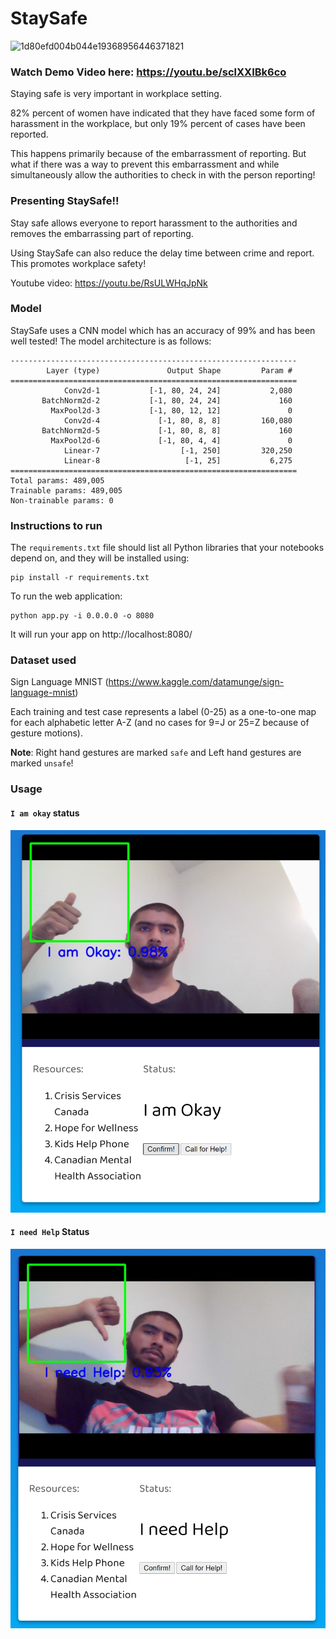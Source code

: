# StaySafe 

![1d80efd004b044e19368956446371821](https://user-images.githubusercontent.com/49101362/119253289-59589280-bb65-11eb-9c9f-749289c0d11d.png)

### Watch Demo Video here: https://youtu.be/sclXXIBk6co

Staying safe is very important in workplace setting. 

82% percent of women have indicated that they have faced some form of harassment in the workplace, but only 19% percent of cases have been reported. 

This happens primarily because of the embarrassment of reporting. But what if there was a way to prevent this embarrassment and while simultaneously allow the authorities to check in with the person reporting!

### Presenting StaySafe!!

Stay safe allows everyone to report harassment to the authorities and removes the embarrassing part of reporting.

Using StaySafe can also reduce the delay time between crime and report. This promotes workplace safety!

Youtube video: https://youtu.be/RsULWHqJpNk

### Model

StaySafe uses a CNN model which has an accuracy of 99% and has been well tested! The model architecture is as follows:

```
----------------------------------------------------------------
        Layer (type)               Output Shape         Param #
================================================================
            Conv2d-1           [-1, 80, 24, 24]           2,080
       BatchNorm2d-2           [-1, 80, 24, 24]             160
         MaxPool2d-3           [-1, 80, 12, 12]               0
            Conv2d-4             [-1, 80, 8, 8]         160,080
       BatchNorm2d-5             [-1, 80, 8, 8]             160
         MaxPool2d-6             [-1, 80, 4, 4]               0
            Linear-7                  [-1, 250]         320,250
            Linear-8                   [-1, 25]           6,275
================================================================
Total params: 489,005
Trainable params: 489,005
Non-trainable params: 0
```

### Instructions to run


The `requirements.txt` file should list all Python libraries that your notebooks
depend on, and they will be installed using:

```
pip install -r requirements.txt
```

To run the web application:
```
python app.py -i 0.0.0.0 -o 8080
```
It will run your app on http://localhost:8080/

### Dataset used
Sign Language MNIST (https://www.kaggle.com/datamunge/sign-language-mnist)

Each training and test case represents a label (0-25) as a one-to-one map for each alphabetic letter A-Z (and no cases for 9=J or 25=Z because of gesture motions).

**Note**: Right hand gestures are marked `safe` and Left hand gestures are marked `unsafe`!

### Usage

#### `I am okay` status
![](https://github.com/gagan3012/staysafe/blob/master/images/Screenshot%202021-05-23%20014047.png)

#### `I need Help` Status
![](https://github.com/gagan3012/staysafe/blob/master/images/Screenshot%202021-05-23%20014417.png)
